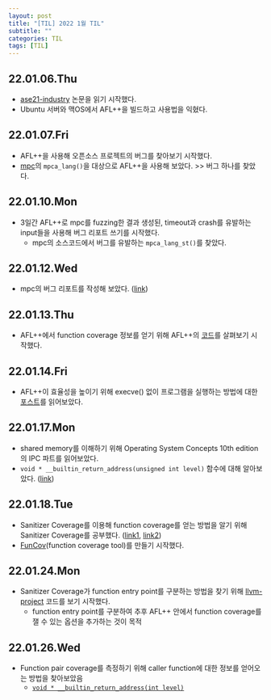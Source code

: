 ```yaml
---
layout: post
title: "[TIL] 2022 1월 TIL"
subtitle: ""
categories: TIL
tags: [TIL]
---
```


## 22.01.06.Thu
- [ase21-industry](https://hongshin.github.io/pubs/ase21-industry.pdf) 논문을 읽기 시작했다. 
- Ubuntu 서버와 맥OS에서 AFL++을 빌드하고 사용법을 익혔다.

## 22.01.07.Fri
- AFL++을 사용해 오픈소스 프로젝트의 버그를 찾아보기 시작했다.
- [mpc](https://github.com/orangeduck/mpc.git)의 `mpca_lang()`을 대상으로 AFL++을 사용해 보았다. >> 버그 하나를 찾았다.

## 22.01.10.Mon
- 3일간 AFL++로 mpc를 fuzzing한 결과 생성된, timeout과 crash를 유발하는 input들을 사용해 버그 리포트 쓰기를 시작했다.
  - mpc의 소스코드에서 버그를 유발하는 `mpca_lang_st()`를 찾았다. 

## 22.01.12.Wed
- mpc의 버그 리포트를 작성해 보았다. ([link](https://docs.google.com/document/d/1R22LYgmuno2US1-xhmT_y323_q9ovz9OLAmwjUg_frUㄴ/edit?usp=sharing))

## 22.01.13.Thu
- AFL++에서 function coverage 정보를 얻기 위해 AFL++의 [코드](https://github.com/KimSeoYe/AFLplusplus.git)를 살펴보기 시작했다.

## 22.01.14.Fri
- AFL++이 효율성을 높이기 위해 execve() 없이 프로그램을 실행하는 방법에 대한 [포스트](https://lcamtuf.blogspot.com/2014/10/fuzzing-binaries-without-execve.html)를 읽어보았다.

## 22.01.17.Mon
- shared memory를 이해하기 위해 Operating System Concepts 10th edition의 IPC 파트를 읽어보았다.
- `void * __builtin_return_address(unsigned int level)` 함수에 대해 알아보았다. ([link](https://gcc.gnu.org/onlinedocs/gcc/Return-Address.html))

## 22.01.18.Tue
- Sanitizer Coverage를 이용해 function coverage를 얻는 방법을 알기 위해 Sanitizer Coverage를 공부했다. ([link1](https://clang.llvm.org/docs/SanitizerCoverage.html#id2), [link2](https://calabi-yau.space/blog/sanitizer-coverage-interface.html))
- [FunCov](https://github.com/KimSeoYe/FunCov)(function coverage tool)를 만들기 시작했다.

## 22.01.24.Mon
- Sanitizer Coverage가 function entry point를 구분하는 방법을 찾기 위해 [llvm-project](https://github.com/llvm/llvm-project) 코드를 보기 시작했다.
  - function entry point를 구분하여 추후 AFL++ 안에서 function coverage를 잴 수 있는 옵션을 추가하는 것이 목적

## 22.01.26.Wed
- Function pair coverage를 측정하기 위해 caller function에 대한 정보를 얻어오는 방법을 찾아보았음
  - [`void * __builtin_return_address(int level)`](https://gcc.gnu.org/onlinedocs/gcc/Return-Address.html)

